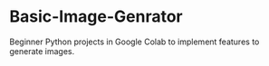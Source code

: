 # Basic-Image-Genrator
Beginner Python projects in Google Colab to implement features to generate images.
